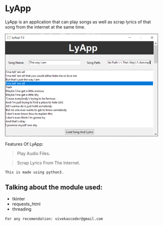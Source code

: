 # LyApp
LyApp is an application that can play songs as well as scrap lyrics of that song from the internet at the same time.

![LyApp](/lyapp.png)

Features Of LyApp:
> Play Audio Files.

> Scrap Lyrics From The Internet.

```
This is made using python3.
```

## Talking about the module used:

* tkinter
* requests_html
* threading

`For any recomendation: vivekascoder@gmail.com `
